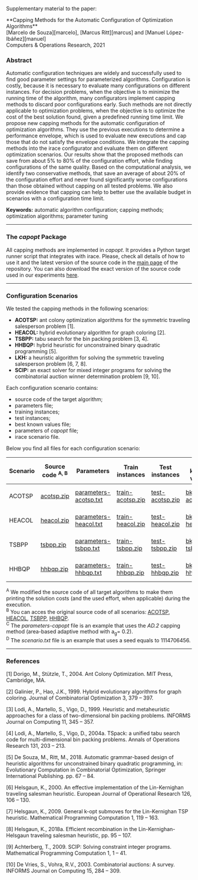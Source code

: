 Supplementary material to the paper:

<div class="border">
<div class="text-green">**Capping Methods for the Automatic Configuration of Optimization Algorithms**</div>
[Marcelo de Souza][marcelo], [Marcus Ritt][marcus] and [Manuel López-Ibáñez][manuel]<br>
Computers & Operations Research, 2021
</div>

### Abstract
Automatic configuration techniques are widely and successfully used to find good parameter settings for parameterized algorithms. Configuration is costly, because it is necessary to evaluate many configurations on different instances. For decision problems, when the objective is to minimize the running time of the algorithm, many configurators implement capping methods to discard poor configurations early. Such methods are not directly applicable to optimization problems, when the objective is to optimize the cost of the best solution found, given a predefined running time limit. We propose new capping methods for the automatic configuration of optimization algorithms. They use the previous executions to determine a performance envelope, which is used to evaluate new executions and cap those that do not satisfy the envelope conditions. We integrate the capping methods into the irace configurator and evaluate them on different optimization scenarios. Our results show that the proposed methods can save from about 5% to 80% of the configuration effort, while finding configurations of the same quality. Based on the computational analysis, we identify two conservative methods, that save an average of about 20% of the configuration effort and never found significantly worse configurations than those obtained without capping on all tested problems. We also provide evidence that capping can help to better use the available budget in scenarios with a configuration time limit.

**Keywords:** automatic algorithm configuration; capping methods; optimization algorithms; parameter tuning

***

### The *capopt* Package

All capping methods are implemented in *capopt*. It provides a Python target runner script that integrates with irace. Please, check all details of how to use it and the latest version of the source code in the [main page](../) of the repository. You can also download the exact version of the source code used in our experiments [here][capopt-download].

***

### Configuration Scenarios

We tested the capping methods in the following scenarios:

+ **ACOTSP:** ant colony optimization algorithms for the symmetric traveling salesperson problem [1].
+ **HEACOL:** hybrid evolutionary algorithm for graph coloring [2].
+ **TSBPP:** tabu search for the bin packing problem [3, 4].
+ **HHBQP:** hybrid heuristic for unconstrained binary quadratic programming [5].
+ **LKH:** a heuristic algorithm for solving the symmetric traveling salesperson problem [6, 7, 8].
+ **SCIP:** an exact solver for mixed integer programs for solving the combinatorial auction winner determination problem [9, 10].

Each configuration scenario contains:
+ source code of the target algorithm;
+ parameters file;
+ training instances;
+ test instances;
+ best known values file;
+ parameters of *capopt* file;
+ irace scenario file.

Below you find all files for each configuration scenario:



| Scenario | Source code&nbsp;<sup>A,&nbsp;B</sup>      | Parameters                                            | Train instances                                    | Test instances                                   | Best known values                              | Param. target runner&nbsp;<sup>C</sup>                                 | Scenario file&nbsp;<sup>D</sup>                                | Cut-off effort          | Budget (execs) | Budget (time) |
|----------|--------------------------------------------|-------------------------------------------------------|----------------------------------------------------|--------------------------------------------------|------------------------------------------------|------------------------------------------------------------------------|----------------------------------------------------------|-------------------------|----------------|---------------|
| ACOTSP   | [acotsp.zip][src-acotsp] | [parameters-acotsp.txt][par-acotsp] | [train-acotsp.zip][train-acotsp] | [test-acotsp.zip][test-acotsp] | [bkv-acotsp.txt][bkv-acotsp] | [parameters-capopt-acotsp.txt][parc-acotsp] | [scenario-acotsp.txt][scenario-acotsp] | 60 sec.                 | 2000           | 21000 sec.    |
| HEACOL   | [heacol.zip][src-heacol] | [parameters-heacol.txt][par-heacol] | [train-heacol.zip][train-heacol] | [test-heacol.zip][test-heacol] | [bkv-heacol.txt][bkv-heacol] | [parameters-capopt-heacol.txt][parc-heacol] | [scenario-heacol.txt][scenario-heacol] | 10<sup>9</sup> checks   | 2000           | 3200 sec.     |
| TSBPP    | [tsbpp.zip][src-tsbpp]   | [parameters-tsbpp.txt][par-tsbpp]   | [train-tsbpp.zip][train-tsbpp]   | [test-tsbpp.zip][test-tsbpp]   | [bkv-tsbpp.txt][bkv-tsbpp]   | [parameters-capopt-tsbpp.txt][parc-tsbpp]   | [scenario-tsbpp.txt][scenario-tsbpp]   | 5000 iterations         | 500            | 700 sec.      |
| HHBQP    | [hhbqp.zip][src-hhbqp]   | [parameters-hhbqp.txt][par-hhbqp]   | [train-hhbqp.zip][train-hhbqp]   | [test-hhbqp.zip][test-hhbqp]   | [bkv-hhbqp.txt][bkv-hhbqp]   | [parameters-capopt-hhbqp.txt][parc-hhbqp]   | [scenario-hhbqp.txt][scenario-hhbqp]   | 20/30 sec. (train/test) | 2000           | 7000 sec.     |


<sup>A</sup> We modified the source code of all target algorithms to make them printing the solution costs (and the used effort, when applicable) during the execution.<br>
<sup>B</sup> You can acces the original source code of all scenarios: [ACOTSP][acotsp], [HEACOL][heacol], [TSBPP][tsbpp], [HHBQP][hhbqp].<br>
<sup>C</sup> The *parameters-capopt* file is an example that uses the *AD.2* capping method (area-based adaptive method with a<sub>g</sub>= 0.2).<br>
<sup>D</sup> The *scenario.txt* file is an example that uses a seed equals to 1114706456.

***

### References

[1] Dorigo, M., Stützle, T., 2004. Ant Colony Optimization. MIT Press, Cambridge, MA.

[2] Galinier, P., Hao, J.K., 1999. Hybrid evolutionary algorithms for graph coloring. Journal of Combinatorial Optimization 3, 379 – 397.

[3] Lodi, A., Martello, S., Vigo, D., 1999. Heuristic and metaheuristic approaches for a class of two-dimensional bin packing problems. INFORMS Journal on Computing 11, 345 – 357.

[4] Lodi, A., Martello, S., Vigo, D., 2004a. TSpack: a unified tabu search code for multi-dimensional bin packing problems. Annals of Operations Research 131, 203 – 213.

[5] De Souza, M., Ritt, M., 2018. Automatic grammar-based design of heuristic algorithms for unconstrained binary quadratic programming, in: Evolutionary Computation in Combinatorial Optimization, Springer International Publishing. pp. 67 – 84.

[6] Helsgaun, K., 2000. An effective implementation of the Lin-Kernighan traveling salesman heuristic. European Journal of Operational Research 126, 106 – 130.

[7] Helsgaun, K., 2009. General k-opt submoves for the Lin-Kernighan TSP heuristic. Mathematical Programming Computation 1, 119 – 163.

[8] Helsgaun, K., 2018a. Efficient recombination in the Lin-Kernighan-Helsgaun traveling salesman heuristic, pp. 95 – 107.

[9] Achterberg, T., 2009. SCIP: Solving constraint integer programs. Mathematical Programming Computation 1, 1 – 41.

[10] De Vries, S., Vohra, R.V., 2003. Combinatorial auctions: A survey. INFORMS Journal on Computing 15, 284 – 309.


[marcelo]: https://souzamarcelo.github.io
[marcus]: https://www.inf.ufrgs.br/~mrpritt
[manuel]: http://lopez-ibanez.eu
[capopt]: https://github.com/souzamarcelo/capopt
[python]: https://www.python.org
[r]: https://www.r-project.org
[irace]: http://iridia.ulb.ac.be/irace
[rpy2]: https://rpy2.github.io
[psutil]: https://psutil.readthedocs.io/en/latest
[example-acotsp]: https://github.com/capopt/capopt/tree/master/examples/acotsp
[iracedoc]: https://cran.r-project.org/web/packages/irace/vignettes/irace-package.pdf
[capopt-download]: files/capopt.zip
[acotsp]: http://www.aco-metaheuristic.org/aco-code/public-software.html
[heacol]: http://rhydlewis.eu/resources/gCol.zip
[tsbpp]: http://or.dei.unibo.it/research_pages/ORcodes/TSpack.html
[hhbqp]: https://github.com/souzamarcelo/hhbqp
[src-acotsp]: files/acotsp.zip
[src-heacol]: files/heacol.zip
[src-tsbpp]: files/tsbpp.zip
[src-hhbqp]: files/hhbqp.zip
[par-acotsp]: files/parameters-acotsp.txt
[par-heacol]: files/parameters-heacol.txt
[par-tsbpp]: files/parameters-tsbpp.txt
[par-hhbqp]: files/parameters-hhbqp.txt
[bkv-acotsp]: files/bkv-acotsp.txt
[bkv-heacol]: files/bkv-heacol.txt
[bkv-tsbpp]: files/bkv-tsbpp.txt
[bkv-hhbqp]: files/bkv-hhbqp.txt
[train-acotsp]: files/train-acotsp.zip
[train-heacol]: files/train-heacol.zip
[train-tsbpp]: files/train-tsbpp.zip
[train-hhbqp]: files/train-hhbqp.zip
[test-acotsp]: files/test-acotsp.zip
[test-heacol]: files/test-heacol.zip
[test-tsbpp]: files/test-tsbpp.zip
[test-hhbqp]: files/test-hhbqp.zip
[parc-acotsp]: files/parameters-capopt-acotsp.txt
[parc-heacol]: files/parameters-capopt-heacol.txt
[parc-tsbpp]: files/parameters-capopt-tsbpp.txt
[parc-hhbqp]: files/parameters-capopt-hhbqp.txt
[scenario-acotsp]: files/scenario-acotsp.txt
[scenario-heacol]: files/scenario-heacol.txt
[scenario-tsbpp]: files/scenario-tsbpp.txt
[scenario-hhbqp]: files/scenario-hhbqp.txt
[train-data-evaluation]: files/train-data-evaluation.csv
[test-data-evaluation]: files/test-data-evaluation.csv
[train-data-timeasbudget]: files/train-data-timeasbudget.csv
[test-data-timeasbudget]: files/test-data-timeasbudget.csv
[noncapped]: files/noncapped-executions.csv
[capped]: files/capped-executions.csv
